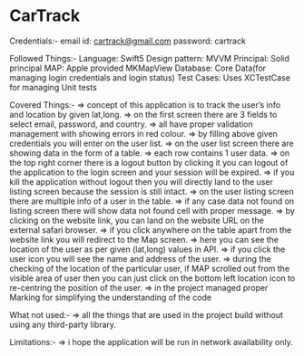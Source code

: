 # CarTrack

Credentials:-
email id: cartrack@gmail.com
password: cartrack

Followed Things:-
Language: Swift5
Design pattern: MVVM
Principal: Solid principal
MAP: Apple provided MKMapView
Database: Core Data(for managing login credentials and login status)
Test Cases: Uses XCTestCase for managing Unit tests

Covered Things:-
=> concept of this application is to track the user’s info and location by given lat,long.
=> on the first screen there are 3 fields to select email, password, and country.
=> all have proper validation management with showing errors in red colour.
=> by filling above given credentials you will enter on the user list.
=> on the user list screen there are showing data in the form of a table.
=> each row contains 1 user data.
=> on the top right corner there is a logout button by clicking it you can logout of the application to the login screen and your session will be expired.
=> if you kill the application without logout then you will directly land to the user listing screen because the session is still intact.
=> on the user listing screen there are multiple info of a user in the table.
=> if any case data not found on listing screen there will show data not found cell with proper message.
=> by clicking on the website link, you can land on the website URL on the external safari browser.
=> if you click anywhere on the table apart from the website link you will redirect to the Map screen.
=> here you can see the location of the user as per given (lat,long) values in API.
=> if you click the user icon you will see the name and address of the user.
=> during the checking of the location of the particular user, if MAP scrolled out from the visible area of user then you can just click on the bottom left location icon to re-centring the position of the user.
=> in the project managed proper Marking for simplifying the understanding of the code


What not used:-
=> all the things that are used in the project build without using any third-party library. 


Limitations:-
=> i hope the application will be run in network availability only.

